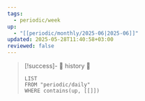 ```yaml
---
tags:
  - periodic/week
up:
  - "[[periodic/monthly/2025-06|2025-06]]"
updated: 2025-05-28T11:40:58+03:00
reviewed: false
---
```


> [!success]- 🔻 history 🔻
> ```dataview
> LIST
> FROM "periodic/daily"
> WHERE contains(up, [[]])
> ```
